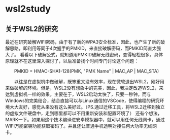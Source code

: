 # wsl2study
## 关于WSL2的研究
最近在研究破解WIFI密码，由于有了新的WPA3安全标准，因此，也产生了新的破解思路，即利用等同于4次握手的PMKID，来直接破解密码，而PMKID简直太强大了。
看看以下破解公式，就知道用PMKID破解无线密码，变得轻松很多。具体原理就不在这里深入探讨了，以后准备找个时间专门讨论这个问题：

&emsp;&emsp;PMKID = HMAC-SHA1-128(PMK, "PMK Name" | MAC_AP | MAC_STA)

&emsp;&emsp;以往是在虚拟机中做破解，既笨重又没有效率，现在微软退出WSL2，刚好用来做破解的环境。但是，WSL2没有想象中的完美，因此，我决定改造WSL2，来达到虚拟机一样的效果。主要在于，WSL2启动太快了，只要一秒钟。而与Windows的完美结合，结合直接可以与Linux通信的VSCode，使得编程的研究环境大大友好，感觉从来没有这么美好过。（PS.通过迁移工具，将WSL2迁移到独立的虚拟文件硬盘中，走到哪里都可以不用重新安装和配置环境了）
还有个想法，MARK一下。如果用这个技术编译进安卓模拟器中，就可以用任何无线网卡，通过WIFI万能密钥功能获取密码了。并且还让普通手机透明对接任何大功率无线网卡。
